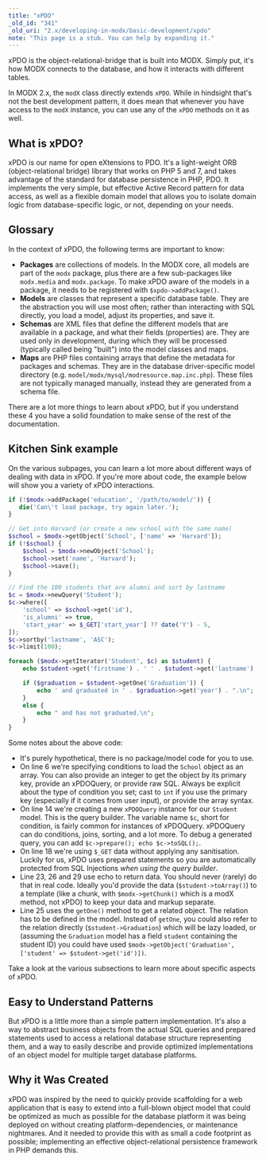 ```yaml
---
title: "xPDO"
_old_id: "341"
_old_uri: "2.x/developing-in-modx/basic-development/xpdo"
note: "This page is a stub. You can help by expanding it."
---
```


xPDO is the object-relational-bridge that is built into MODX. Simply put, it's how MODX connects to the database, and how it interacts with different tables.

In MODX 2.x, the `modX` class directly extends `xPDO`. While in hindsight that's not the best development pattern, it does mean that whenever you have access to the `modX` instance, you can use any of the `xPDO` methods on it as well.

## What is xPDO?

xPDO is our name for open eXtensions to PDO. It's a light-weight ORB (object-relational bridge) library that works on PHP 5 and 7, and takes advantage of the standard for database persistence in PHP, PDO. It implements the very simple, but effective Active Record pattern for data access, as well as a flexible domain model that allows you to isolate domain logic from database-specific logic, or not, depending on your needs.

## Glossary

In the context of xPDO, the following terms are important to know:

- **Packages** are collections of models. In the MODX core, all models are part of the `modx` package, plus there are a few sub-packages like `modx.media` and `modx.package`. To make xPDO aware of the models in a package, it needs to be registered with `$xpdo->addPackage()`.
- **Models** are classes that represent a specific database table. They are the abstraction you will use most often; rather than interacting with SQL directly, you load a model, adjust its properties, and save it.
- **Schemas** are XML files that define the different models that are available in a package, and what their fields (properties) are. They are used only in development, during which they will be processed (typically called being "built") into the model classes and maps.
- **Maps** are PHP files containing arrays that define the metadata for packages and schemas. They are in the database driver-specific model directory (e.g. `model/modx/mysql/modresource.map.inc.php`). These files are not typically managed manually, instead they are generated from a schema file.

There are a lot more things to learn about xPDO, but if you understand these 4 you have a solid foundation to make sense of the rest of the documentation.

## Kitchen Sink example

On the various subpages, you can learn a lot more about different ways of dealing with data in xPDO. If you're more about code, the example below will show you a variety of xPDO interactions.

````php
if (!$modx->addPackage('education', '/path/to/model/')) {
   die('Can\'t load package, try again later.');
}

// Get into Harvard (or create a new school with the same name)
$school = $modx->getObject('School', ['name' => 'Harvard']);
if (!$school) {
    $school = $modx->newObject('School');
    $school->set('name', 'Harvard');
    $school->save();
}

// Find the 100 students that are alumni and sort by lastname
$c = $modx->newQuery('Student');
$c->where([
    'school' => $school->get('id'),
    'is_alumni' => true,
    'start_year' => $_GET['start_year'] ?? date('Y') - 5,
]);
$c->sortby('lastname', 'ASC');
$c->limit(100);

foreach ($modx->getIterator('Student', $c) as $student) {
    echo $student->get('firstname') . ' ' . $student->get('lastname') . ' started studying in ' . $student->get('start_year');

    if ($graduation = $student->getOne('Graduation')) {
        echo ' and graduated in ' . $graduation->get('year') . ".\n";
    }
    else {
        echo " and has not graduated.\n";
    }
}
````

Some notes about the above code:

- It's purely hypothetical, there is no package/model code for you to use.
- On line 6 we're specifying conditions to load the `School` object as an array. You can also provide an integer to get the object by its primary key, provide an xPDOQuery, or provide raw SQL. Always be explicit about the type of condition you set; cast to `int` if you use the primary key (especially if it comes from user input), or provide the array syntax.
- On line 14 we're creating a new `xPDOQuery` instance for our `Student` model. This is the query builder. The variable name `$c`, short for condition, is fairly common for instances of xPDOQuery. xPDOQuery can do conditions, joins, sorting, and a lot more. To debug a generated query, you can add `$c->prepare(); echo $c->toSQL();`.
- On line 18 we're using `$_GET` data without applying any sanitisation. Luckily for us, xPDO uses prepared statements so you are automatically protected from SQL Injections _when using the query builder_.
- Line 23, 26 and 29 use echo to return data. You should never (rarely) do that in real code. Ideally you'd provide the data (`$student->toArray()`) to a template (like a chunk, with `$modx->getChunk()` which is a modX method, not xPDO) to keep your data and markup separate.
- Line 25 uses the `getOne()` method to get a related object. The relation has to be defined in the model. Instead of `getOne`, you could also refer to the relation directly (`$student->Graduation`) which will be lazy loaded, or (assuming the `Graduation` model has a field `student` containing the student ID) you could have used `$modx->getObject('Graduation', ['student' => $student->get('id')])`.

Take a look at the various subsections to learn more about specific aspects of xPDO.

## Easy to Understand Patterns

But xPDO is a little more than a simple pattern implementation. It's also a way to abstract business objects from the actual SQL queries and prepared statements used to access a relational database structure representing them, and a way to easily describe and provide optimized implementations of an object model for multiple target database platforms.

## Why it Was Created

xPDO was inspired by the need to quickly provide scaffolding for a web application that is easy to extend into a full-blown object model that could be optimized as much as possible for the database platform it was being deployed on without creating platform-dependencies, or maintenance nightmares. And it needed to provide this with as small a code footprint as possible; implementing an effective object-relational persistence framework in PHP demands this.
